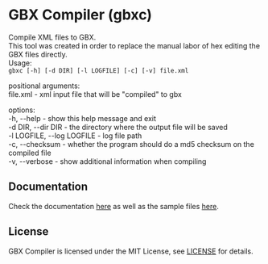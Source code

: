 # GBX Compiler (gbxc)
Compile XML files to GBX.  
This tool was created in order to replace the manual labor of hex editing the GBX files directly.  
Usage:  
`gbxc [-h] [-d DIR] [-l LOGFILE] [-c] [-v] file.xml`  
  
positional arguments:  
file.xml - xml input file that will be "compiled" to gbx  
  
options:  
-h, --help - show this help message and exit  
-d DIR, --dir DIR           - the directory where the output file will be saved  
-l LOGFILE, --log LOGFILE   - log file path  
-c, --checksum              - whether the program should do a md5 checksum on the compiled file  
-v, --verbose               - show additional information when compiling  
  
## Documentation
Check the documentation [here](https://github.com/GreffMASTER/gbxc/tree/main/Doc) as well as the sample files [here](https://github.com/GreffMASTER/gbxc/tree/main/Samples/TM1.0/GameData).

## License
GBX Compiler is licensed under the MIT License, see [LICENSE](https://github.com/GreffMASTER/gbxc/blob/main/LICENSE) for details.
